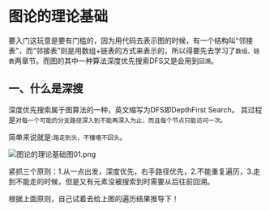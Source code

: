 # 图论的理论基础

要入门这玩意是要有门槛的，因为用代码去表示图的时候，有一个结构叫“邻接表”，而“邻接表”则是用数组+链表的方式来表示的，所以得要先去学习了`数组、链表`两章节。而图的其中一种算法深度优先搜索DFS又是会用到`回溯`。

## 一、什么是深搜
深度优先搜索属于图算法的一种，英文缩写为DFS即DepthFirst Search。
其过程是`对每一个可能的分支路径深入到不能再深入为止，而且每个节点只能访问一次。`

简单来说就是:`路走到头，不撞墙不回头`。

![图论的理论基础图01.png](图论的理论基础图01.png)

紧抓三个原则：1.从一点出发，深度优先，右手路径优先，2.不能重复遍历，3.走到不能走的时候，但是又有元素没被搜索到时需要从后往前回溯。

根据上面原则，自己试着去给上图的遍历结果推导下！ 